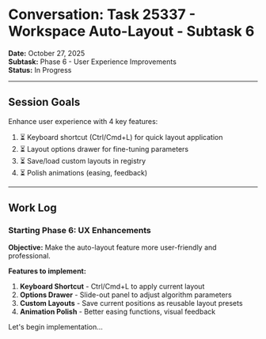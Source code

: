 # Conversation: Task 25337 - Workspace Auto-Layout - Subtask 6

**Date:** October 27, 2025  
**Subtask:** Phase 6 - User Experience Improvements  
**Status:** In Progress

---

## Session Goals

Enhance user experience with 4 key features:

1. ⏳ Keyboard shortcut (Ctrl/Cmd+L) for quick layout application
2. ⏳ Layout options drawer for fine-tuning parameters
3. ⏳ Save/load custom layouts in registry
4. ⏳ Polish animations (easing, feedback)

---

## Work Log

### Starting Phase 6: UX Enhancements

**Objective:** Make the auto-layout feature more user-friendly and professional.

**Features to implement:**

1. **Keyboard Shortcut** - Ctrl/Cmd+L to apply current layout
2. **Options Drawer** - Slide-out panel to adjust algorithm parameters
3. **Custom Layouts** - Save current positions as reusable layout presets
4. **Animation Polish** - Better easing functions, visual feedback

Let's begin implementation...
